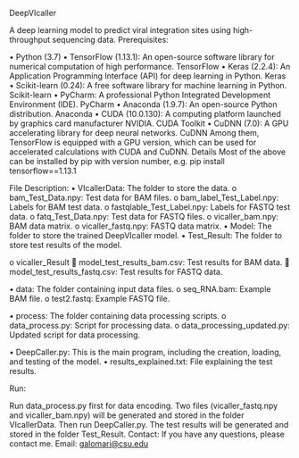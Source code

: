 DeepVIcaller

A deep learning model to predict viral integration sites using high-throughput sequencing data. Prerequisites:

• Python (3.7) • TensorFlow (1.13.1): An open-source software library for numerical computation of high performance. TensorFlow • Keras (2.2.4): An Application Programming Interface (API) for deep learning in Python. Keras • Scikit-learn (0.24): A free software library for machine learning in Python. Scikit-learn • PyCharm: A professional Python Integrated Development Environment (IDE). PyCharm • Anaconda (1.9.7): An open-source Python distribution. Anaconda • CUDA (10.0.130): A computing platform launched by graphics card manufacturer NVIDIA. CUDA Toolkit • CuDNN (7.0): A GPU accelerating library for deep neural networks. CuDNN Among them, TensorFlow is equipped with a GPU version, which can be used for accelerated calculations with CUDA and CuDNN. Details Most of the above can be installed by pip with version number, e.g. pip install tensorflow==1.13.1

File Description: • VIcallerData: The folder to store the data. o bam_Test_Data.npy: Test data for BAM files. o bam_label_Test_Label.npy: Labels for BAM test data. o fastqlable_Test_Label.npy: Labels for FASTQ test data. o fatq_Test_Data.npy: Test data for FASTQ files. o vicaller_bam.npy: BAM data matrix. o vicaller_fastq.npy: FASTQ data matrix. • Model: The folder to store the trained DeepVIcaller model. • Test_Result: The folder to store test results of the model.

o vicaller_Result  model_test_results_bam.csv: Test results for BAM data.  model_test_results_fastq.csv: Test results for FASTQ data.

• data: The folder containing input data files. o seq_RNA.bam: Example BAM file. o test2.fastq: Example FASTQ file.

• process: The folder containing data processing scripts. o data_process.py: Script for processing data. o data_processing_updated.py: Updated script for data processing.

• DeepCaller.py: This is the main program, including the creation, loading, and testing of the model. • results_explained.txt: File explaining the test results.

Run:

Run data_process.py first for data encoding. Two files (vicaller_fastq.npy and vicaller_bam.npy) will be generated and stored in the folder VIcallerData.
Then run DeepCaller.py. The test results will be generated and stored in the folder Test_Result.
Contact: If you have any questions, please contact me. Email: galomari@csu.edu
